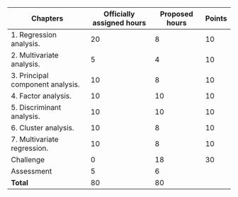 | Chapters                                | Officially assigned hours | Proposed hours  | Points |
|-----------------------------------------|------|-----------|--------|
| 1. Regression analysis.                 | 20   | 8         | 10     |
| 2. Multivariate analysis.               | 5    | 4         | 10     |
| 3. Principal component analysis.        | 10   | 8         | 10     |
| 4. Factor analysis.                     | 10   | 10        | 10     |
| 5. Discriminant analysis.               | 10   | 10        | 10     |
| 6. Cluster analysis.                    | 10   | 8         | 10     |
| 7. Multivariate regression.             | 10   | 8         | 10     |
| Challenge                               | 0    | 18        | 30     |
| Assessment                              | 5    | 6         |        |
| **Total**                               | 80   | 80        |        |
